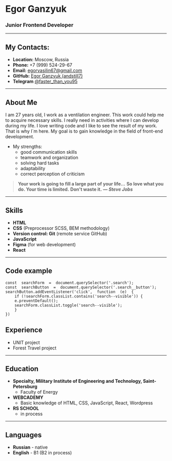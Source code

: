# Egor Ganzyuk
### Junior Frontend Developer 
***
## **My Contacts:**
+  **Location:**  Moscow, Russia
+  **Phone:**  +7 (999) 524-29-67
+  **Email:** egorvasilin67@gmail.com
+  **GitHub:**  [Egor Ganzyuk  (andstill7)](https://github.com/andstill7)
+  **Telegram**  [@faster_than_you95](https://t.me/faster_than_you95)
***
## **About Me**
I am 27 years old, I work as a ventilation engineer. This work could help me to acquire  necessary skills.  I really need in activities where I can develop during my life. I love writing code and I like to see the result of my work. That is why I`m here. My goal is to gain knowledge in the field of front-end development.
+ My strengths:
    + good communication skills
    + teamwork and organization
    + solving hard tasks
    + adaptability
    + correct perception of criticism

> __Your work is going to fill a large part of your life...__
> __So love what you do. Your time is limited.__
> __Don't waste it.__
> __*— Steve Jobs*__
*****
## **Skills**
+  **HTML**
+   **CSS** (Preprocessor SCSS, BEM methodology)
+  **Version control: Git** (remote service GitHub)
+  **JavaScript**
+  **Figma** (for web development)
+  **React** 
***
## **Code example**
```
const  searchForm  =  document.querySelector('.search');
const  searchButton  =  document.querySelector('.search__button');
searchButton.addEventListener('click',  function  (e)  {
	if (!searchForm.classList.contains('search--visible')) {
	e.preventDefault();
	searchForm.classList.toggle('search--visible');
	}
})
```
## **Experience**
+ UNIT project
+ Forest Travel project

***
## **Education**
* **Specialty, Military Institute of Engineering and Technology, Saint-Petersburg**
	* Faculty of Energy
* **WEBCADEMY**
	* Basic knowledge of HTML, CSS, JavaScript, React, Wordpress
* **RS SCHOOL**
	* in process 
***
## **Languages**
* **Russian** - native
*  **English** - B1 (B2 in process)
